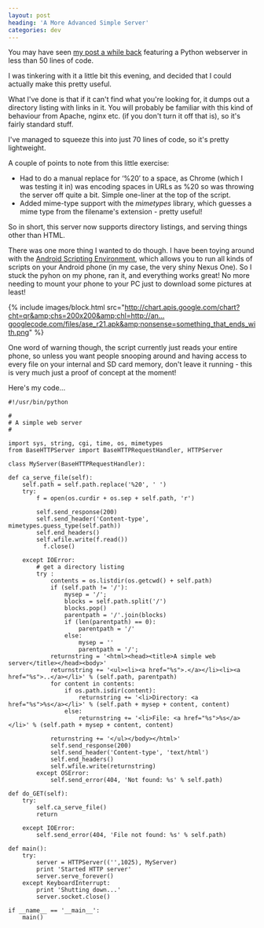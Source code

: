 ```yaml
---
layout: post
heading: 'A More Advanced Simple Server'
categories: dev
---
```


You may have seen [my post a while back](/on-engineering/dev/a-webserver-in-50-lines-of-code/) featuring a Python webserver in less than 50 lines of code.

I was tinkering with it a little bit this evening, and decided that I could actually make this pretty useful.

What I've done is that if it can't find what you're looking for, it dumps out a directory listing with links in it. You will probably be familiar with this kind of behaviour from Apache, nginx etc. (if you don't turn it off that is), so it's fairly standard stuff.

I've managed to squeeze this into just 70 lines of code, so it's pretty lightweight.

A couple of points to note from this little exercise:

* Had to do a manual replace for ‘%20′ to a space, as Chrome (which I was testing it in) was encoding spaces in URLs as %20 so was throwing the server off quite a bit. Simple one-liner at the top of the script.
* Added mime-type support with the *mimetypes* library, which guesses a mime type from the filename's extension - pretty useful!

So in short, this server now supports directory listings, and serving things other than HTML.

There was one more thing I wanted to do though. I have been toying around with the [Android Scripting Environment](http://code.google.com/p/android-scripting/), which allows you to run all kinds of scripts on your Android phone (in my case, the very shiny Nexus One). So I stuck the pyhon on my phone, ran it, and everything works great! No more needing to mount your phone to your PC just to download some pictures at least!

{% include images/block.html src="http://chart.apis.google.com/chart?cht=qr&amp;chs=200x200&amp;chl=http://an…googlecode.com/files/ase_r21.apk&amp;nonsense=something_that_ends_with.png" %}

One word of warning though, the script currently just reads your entire phone, so unless you want people snooping around and having access to every file on your internal and SD card memory, don't leave it running - this is very much just a proof of concept at the moment!

Here's my code... 

    #!/usr/bin/python
    
    #
    # A simple web server
    #
    
    import sys, string, cgi, time, os, mimetypes
    from BaseHTTPServer import BaseHTTPRequestHandler, HTTPServer
    
    class MyServer(BaseHTTPRequestHandler):
    
    def ca_serve_file(self):
        self.path = self.path.replace('%20', ' ')
        try:
            f = open(os.curdir + os.sep + self.path, 'r')
    
            self.send_response(200)
            self.send_header('Content-type', mimetypes.guess_type(self.path))
            self.end_headers()
            self.wfile.write(f.read())
              f.close()

        except IOError:
            # get a directory listing
            try :
                contents = os.listdir(os.getcwd() + self.path)
                if (self.path != '/'):
                    mysep = '/';
                    blocks = self.path.split('/')
                    blocks.pop()
                    parentpath = '/'.join(blocks)
                    if (len(parentpath) == 0):
                        parentpath = '/'
                    else:
                        mysep = ''
                        parentpath = '/';
                returnstring = '<html><head><title>A simple web server</title></head><body>'
                returnstring += '<ul><li><a href="%s">.</a></li><li><a href="%s">..</a></li>' % (self.path, parentpath)
                for content in contents:
                    if os.path.isdir(content):
                        returnstring += '<li>Directory: <a href="%s">%s</a></li>' % (self.path + mysep + content, content)
                    else:
                        returnstring += '<li>File: <a href="%s">%s</a></li>' % (self.path + mysep + content, content)

                returnstring += '</ul></body></html>'
                self.send_response(200)
                self.send_header('Content-type', 'text/html')
                self.end_headers()
                self.wfile.write(returnstring)
            except OSError:
                self.send_error(404, 'Not found: %s' % self.path)

    def do_GET(self):
        try:
            self.ca_serve_file()
            return

        except IOError:
            self.send_error(404, 'File not found: %s' % self.path)

    def main():
        try:
            server = HTTPServer(('',1025), MyServer)
            print 'Started HTTP server'
            server.serve_forever()
        except KeyboardInterrupt:
            print 'Shutting down...'
            server.socket.close()

    if __name__ == '__main__':
        main()
